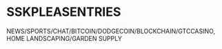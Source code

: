 SSKPLEASENTRIES
===============

NEWS/SPORTS/CHAT/BITCOIN/DODGECOIN/BLOCKCHAIN/GTCCASINO, HOME LANDSCAPING/GARDEN SUPPLY
